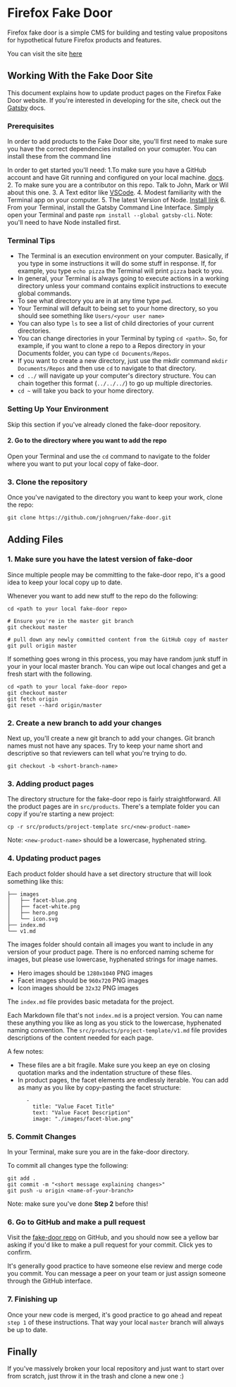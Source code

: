 # Firefox Fake Door

Firefox fake door is a simple CMS for building and testing value propositons for hypothetical future Firefox products and features.

You can visit the site [here](https://johngruen.github.io/fake-door/)

## Working With the Fake Door Site

This document explains how to update product pages on the Firefox Fake Door website. If you're interested in developing for the site, check out the [Gatsby](https://www.gatsbyjs.org/docs/) docs.

### Prerequisites

In order to add products to the Fake Door site, you'll first need to make sure you have the correct dependencies installed on your comupter. You can install these from the command line

In order to get started you'll need:
1.To make sure you have a GitHub account and have Git running and configured on your local machine. [docs](https://help.github.com/articles/set-up-git/).
2. To make sure you are a contributor on this repo. Talk to John, Mark or Wil about this one.
3. A Text editor like [VSCode](https://code.visualstudio.com/).
4. Modest familiarity with the Terminal app on your computer.
5. The latest Version of Node. [Install link](https://nodejs.org/en/download/current/)
6. From your Terminal, install the Gatsby Command Line Interface. Simply open your Terminal and paste `npm install --global gatsby-cli`.  Note: you'll need to have Node installed first.

### Terminal Tips

* The Terminal is an execution environment on your computer. Basically, if you type in some instructions it will do some stuff in response. If, for example, you type `echo pizza` the Terminal will print `pizza` back to you.
* In general, your Terminal is always going to execute actions in a working directory unless your command contains explicit instructions to execute global commands.
* To see what directory you are in at any time type `pwd`.
* Your Terminal will default to being set to your home directory, so you should see something like `Users/<your user name>`
* You can also type `ls` to see a list of child directories of your current directories.
* You can change directories in your Terminal by typing `cd <path>`. So, for example, if you want to clone a repo to a Repos directory in your Documents folder, you can type `cd Documents/Repos`.
* If you want to create a new directory, just use the mkdir command `mkdir Documents/Repos` and then use `cd` to navigate to that directory.
* `cd ../` will navigate up your computer's directory structure. You can chain together this format (`../../../`) to go up multiple directories.
* `cd ~` will take you back to your home directory.

### Setting Up Your Environment

Skip this section if you've already cloned the fake-door repository.

#### 2. Go to the directory where you want to add the repo

Open your Terminal and use the `cd` command to navigate to the folder where you want to put your local copy of fake-door.

### 3. Clone the repository

Once you've navigated to the directory you want to keep your work, clone the repo:

`git clone https://github.com/johngruen/fake-door.git`

## Adding Files

### 1. Make sure you have the latest version of fake-door

Since multiple people may be committing to the fake-door repo, it's a good idea to keep your local copy up to date.

Whenever you want to add new stuff to the repo do the following:

```
cd <path to your local fake-door repo>

# Ensure you're in the master git branch
git checkout master

# pull down any newly committed content from the GitHub copy of master
git pull origin master
```

If something goes wrong in this process, you may have random junk stuff in your in your local master branch. You can wipe out local changes and get a fresh start with the following.

```
cd <path to your local fake-door repo>
git checkout master
git fetch origin
git reset --hard origin/master
```

### 2. Create a new branch to add your changes

Next up, you'll create a new git branch to add your changes. Git branch names must not have any spaces. Try to keep your name short and descriptive so that reviewers can tell what you're trying to do.

```
git checkout -b <short-branch-name>
```

### 3. Adding product pages

The directory structure for the fake-door repo is fairly straightforward. All the product pages are in `src/products`. There's a template folder you can copy if you're starting a new project:

```
cp -r src/products/project-template src/<new-product-name>
```

Note: `<new-product-name>` should be a lowercase, hyphenated string.

### 4. Updating product pages

Each product folder should have a set directory structure that will look something like this:
```
├── images
│   ├── facet-blue.png
│   ├── facet-white.png
│   ├── hero.png
│   └── icon.svg
├── index.md
└── v1.md
```

The images folder should contain all images you want to include in any version of your product page. There is no enforced naming scheme for images, but please use lowercase, hyphenated strings for image names.

* Hero images should be `1280x1040` PNG images
* Facet images should be `960x720` PNG images
* Icon images should be `32x32` PNG images

The `index.md` file provides basic metadata for the project.

Each Markdown file that's not `index.md` is a project version. You can name these anything you like as long as you stick to the lowercase, hyphenated naming convention. The `src/products/project-template/v1.md` file provides descriptions of the content needed for each page.

A few notes:
* These files are a bit fragile. Make sure you keep an eye on closing quotation marks and the indentation structure of these files.
* In product pages, the facet elements are endlessly iterable. You can add as many as you like by copy-pasting the facet structure:
```
      -
        title: "Value Facet Title"
        text: "Value Facet Description"
        image: "./images/facet-blue.png"
```

### 5. Commit Changes

In your Terminal, make sure you are in the fake-door directory.

To commit all changes type the following:

```
git add .
git commit -m "<short message explaining changes>"
git push -u origin <name-of-your-branch>
```
Note: make sure you've done <b>Step 2</b> before this!

### 6. Go to GitHub and make a pull request

Visit the [fake-door repo](https://github.com/johngruen/fake-door) on GitHub, and you should now see a yellow bar asking if you'd like to make a pull request for your commit. Click yes to confirm.

It's generally good practice to have someone else review and merge code you commit. You can message a peer on your team or just assign someone through the GitHub interface.

### 7. Finishing up

Once your new code is merged, it's good practice to go ahead and repeat `step 1` of these instructions. That way your local `master` branch will always be up to date.

## Finally

If you've massively broken your local repository and just want to start over from scratch, just throw it in the trash and clone a new one :)